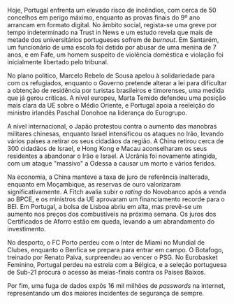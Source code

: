 Hoje, Portugal enfrenta um elevado risco de incêndios, com cerca de 50 concelhos em perigo máximo, enquanto as provas finais do 9º ano arrancam em formato digital. No âmbito social, regista-se uma greve por tempo indeterminado na Trust in News e um estudo revela que mais de metade dos universitários portugueses sofrem de *burnout*. Em Santarém, um funcionário de uma escola foi detido por abusar de uma menina de 7 anos, e em Fafe, um homem suspeito de violência doméstica e violação foi inicialmente libertado pelo tribunal.

No plano político, Marcelo Rebelo de Sousa apelou à solidariedade para com os refugiados, enquanto o Governo pretende alterar a lei para dificultar a obtenção de residência por turistas brasileiros e timorenses, uma medida que já gerou críticas. A nível europeu, Marta Temido defendeu uma posição mais clara da UE sobre o Médio Oriente, e Portugal apoia a reeleição do ministro irlandês Paschal Donohoe na liderança do Eurogrupo.

A nível internacional, o Japão protestou contra o aumento das manobras militares chinesas, enquanto Israel intensificou os ataques no Irão, levando vários países a retirar os seus cidadãos da região. A China retirou cerca de 300 cidadãos de Israel, e Hong Kong e Macau aconselharam os seus residentes a abandonar o Irão e Israel. A Ucrânia foi novamente atingida, com um ataque "massivo" a Odessa a causar um morto e vários feridos.

Na economia, a China manteve a taxa de juro de referência inalterada, enquanto em Moçambique, as reservas de ouro valorizaram significativamente. A Fitch avalia subir o *rating* do Novobanco após a venda ao BPCE, e os ministros da UE aprovaram um financiamento recorde para o BEI. Em Portugal, a bolsa de Lisboa abriu em alta, mas prevê-se um aumento nos preços dos combustíveis na próxima semana. Os juros dos Certificados de Aforro estão em queda, levando a um abrandamento do investimento.

No desporto, o FC Porto perdeu com o Inter de Miami no Mundial de Clubes, enquanto o Benfica se prepara para entrar em campo. O Botafogo, treinado por Renato Paiva, surpreendeu ao vencer o PSG. No Eurobasket Feminino, Portugal perdeu na estreia com a Bélgica, e a seleção portuguesa de Sub-21 procura o acesso às meias-finais contra os Países Baixos.

Por fim, uma fuga de dados expôs 16 mil milhões de *passwords* na internet, representando um dos maiores incidentes de segurança de sempre.
